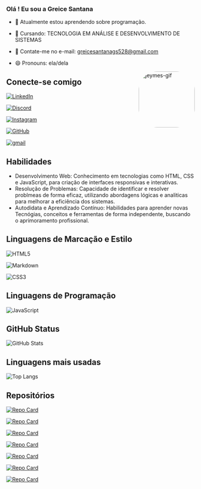 ### Olá ! Eu sou a Greice Santana


- 🌱 Atualmente estou aprendendo sobre programação.
- 🤔 Cursando: TECNOLOGIA EM ANÁLISE E DESENVOLVIMENTO DE SISTEMAS
- 💬 Contate-me no e-mail: greicesantanags528@gmail.com
- 😄 Pronouns:  ela/dela

  <img align="right" alt="jeymes-gif" height="150" style="border-radius:50px;" src="https://images-wixmp-ed30a86b8c4ca887773594c2.wixmp.com/f/5bbf58a6-1e85-4cfe-83fd-02df6f482b45/dcea1a1-1bfcc046-cc3e-492f-9eef-970c9dc2b02a.png?token=eyJ0eXAiOiJKV1QiLCJhbGciOiJIUzI1NiJ9.eyJzdWIiOiJ1cm46YXBwOjdlMGQxODg5ODIyNjQzNzNhNWYwZDQxNWVhMGQyNmUwIiwiaXNzIjoidXJuOmFwcDo3ZTBkMTg4OTgyMjY0MzczYTVmMGQ0MTVlYTBkMjZlMCIsIm9iaiI6W1t7InBhdGgiOiJcL2ZcLzViYmY1OGE2LTFlODUtNGNmZS04M2ZkLTAyZGY2ZjQ4MmI0NVwvZGNlYTFhMS0xYmZjYzA0Ni1jYzNlLTQ5MmYtOWVlZi05NzBjOWRjMmIwMmEucG5nIn1dXSwiYXVkIjpbInVybjpzZXJ2aWNlOmZpbGUuZG93bmxvYWQiXX0.olv8zHMHsAtkiYDCGCu199-dg9IUHDU_NDctYd1bAcs">

## Conecte-se comigo
 

[![LinkedIn](https://img.shields.io/badge/LinkedIn-000?style=for-the-badge&logo=linkedin)](https://www.linkedin.com/in/greice-santana-60b753220/)

[![Discord](https://img.shields.io/badge/Discord-000?style=for-the-badge&logo=discord)](https://discord.com/channels/@me)

[![Instagram](https://img.shields.io/badge/Instagram-000?style=for-the-badge&logo=instagram)](https://www.instagram.com/my__grc/)


[![GitHub](https://img.shields.io/badge/GitHub-000?style=for-the-badge&logo=GitHub)](hhttps://github.com/greiceprogram)

[![gmail](https://img.shields.io/badge/gmail-000?style=for-the-badge&logo=gmail)](https://mail.google.com/mail/u/0/?ogbl#inbox)

## Habilidades

- Desenvolvimento Web: Conhecimento em tecnologias como HTML, CSS e JavaScript, para criação de interfaces responsivas e interativas.
- Resolução de Problemas: Capacidade de identificar e resolver problmeas de forma eficaz, utilizando abordagens lógicas e analiticas para melhorar a eficiência dos sistemas.
- Autodidata e Aprendizado Contínuo: Habilidades para aprender novas Tecnógias, conceitos e ferramentas de forma independente, buscando o aprimoramento profissional. 

## Linguagens de Marcação e Estilo

![HTML5](https://img.shields.io/badge/HTML5-000?style=for-the-badge&logo=html5) 

![Markdown](https://img.shields.io/badge/Markdown-000?style=for-the-badge&logo=markdown)

![CSS3](https://img.shields.io/badge/CSS3-000?style=for-the-badge&logo=css3&logoColor=264CE4)

## Linguagens de Programação
 ![JavaScript](https://img.shields.io/badge/JavaScript-000?style=for-the-badge&logo=javascript)

 ## GitHub Status

 ![GitHub Stats](https://github-readme-stats.vercel.app/api?username=greiceprogram&theme=transparent&bg_color=000&border_color=30A3DC&show_icons=true&icon_color=30A3DC&title_color=E94D5F&text_color=FFF)

 ## Linguagens mais usadas

 ![Top Langs](https://github-readme-stats-git-masterrstaa-rickstaa.vercel.app/api/top-langs/?username=greiceprogram&bg_color=000&border_color=30A3DC&title_color=E94D5F&text_color=FFF)

 ## Repositórios

[![Repo Card](https://github-readme-stats.vercel.app/api/pin/?username=greiceprogram&repo=clone-Netflix-aula&bg_color=000&border_color=30A3DC&show_icons=true&icon_color=30A3DC&title_color=E94D5F&text_color=FFF)](https://github.com/greiceprogram/clone-Netflix-aula)

[![Repo Card](https://github-readme-stats.vercel.app/api/pin/?username=greiceprogram&repo=Interface-Instagram&bg_color=000&border_color=30A3DC&show_icons=true&icon_color=30A3DC&title_color=E94D5F&text_color=FFF)](https://github.com/greiceprogram/Interface-Instagram)

[![Repo Card](https://github-readme-stats.vercel.app/api/pin/?username=greiceprogram&repo=contadorjs&bg_color=000&border_color=30A3DC&show_icons=true&icon_color=30A3DC&title_color=E94D5F&text_color=FFF)](https://github.com/greiceprogram/contadorjs)

[![Repo Card](https://github-readme-stats.vercel.app/api/pin/?username=greiceprogram&repo=Project-Flexbox-DIO&bg_color=000&border_color=30A3DC&show_icons=true&icon_color=30A3DC&title_color=E94D5F&text_color=FFF)](https://github.com/greiceprogram/Project-Flexbox-DIO)

[![Repo Card](https://github-readme-stats.vercel.app/api/pin/?username=greiceprogram&repo=CursoDIO-HTML&bg_color=000&border_color=30A3DC&show_icons=true&icon_color=30A3DC&title_color=E94D5F&text_color=FFF)](https://github.com/greiceprogram/CursoDIO-HTML)

[![Repo Card](https://github-readme-stats.vercel.app/api/pin/?username=greiceprogram&repo=Projeto_Higieniza-o&bg_color=000&border_color=30A3DC&show_icons=true&icon_color=30A3DC&title_color=E94D5F&text_color=FFF)](https://github.com/greiceprogram/Projeto_Higieniza-o)

[![Repo Card](https://github-readme-stats.vercel.app/api/pin/?username=greiceprogram&repo=Sintaxe-e-Operadores&bg_color=000&border_color=30A3DC&show_icons=true&icon_color=30A3DC&title_color=E94D5F&text_color=FFF)](https://github.com/greiceprogram/Sintaxe-e-Operadores)
